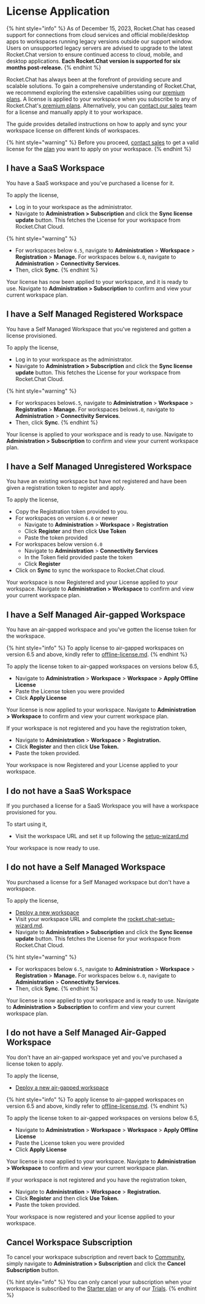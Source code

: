 # License Application

{% hint style="info" %}
As of December 15, 2023, Rocket.Chat has ceased support for connections from cloud services and official mobile/desktop apps to workspaces running legacy versions outside our support window. Users on unsupported legacy servers are advised to upgrade to the latest Rocket.Chat version to ensure continued access to cloud, mobile, and desktop applications. **Each Rocket.Chat version is supported for six months post-release.**
{% endhint %}

Rocket.Chat has always been at the forefront of providing secure and scalable solutions. To gain a comprehensive understanding of Rocket.Chat, we recommend exploring the extensive capabilities using our [premium plans](https://www.rocket.chat/pricing). A license is applied to your workspace when you subscribe to any of Rocket.Chat's[ premium plans](../readme/our-plans.md). Alternatively, you can [contact our sales](https://www.rocket.chat/sales-contact) team for a license and manually apply it to your workspace.

The guide provides detailed instructions on how to apply and sync your workspace license on different kinds of workspaces.

{% hint style="warning" %}
Before you proceed, [contact sales](https://www.rocket.chat/sales-contact) to get a valid license for the [plan](../readme/our-plans.md) you want to apply on your workspace.
{% endhint %}

## I have a SaaS Workspace

You have a SaaS workspace and you've purchased a license for it.

To apply the license,

* Log in to your workspace as the administrator.
* Navigate to **Administration > Subscription** and click the **Sync license update** button. This fetches the License for your workspace from Rocket.Chat Cloud.

{% hint style="warning" %}
* For workspaces below `6.5`, navigate to **Administration** > **Workspace** > **Registration** > **Manage.** For workspaces below `6.0`, navigate to **Administration** > **Connectivity Services**.
* Then, click **Sync**.
{% endhint %}

Your license has now been applied to your workspace, and it is ready to use. Navigate to **Administration > Subscription** to confirm and view your current workspace plan.

## I have a Self Managed Registered Workspace

You have a Self Managed Workspace that you've registered and gotten a license provisioned.

To apply the license,

* Log in to your workspace as the administrator.
* Navigate to **Administration > Subscription** and click the **Sync license update** button. This fetches the License for your workspace from Rocket.Chat Cloud.

{% hint style="warning" %}
* For workspaces below`6.5`, navigate to **Administration** > **Workspace** > **Registration** > **Manage.** For workspaces below`6.0`, navigate to **Administration** > **Connectivity Services**.
* Then, click **Sync**.
{% endhint %}

Your license is applied to your workspace and is ready to use. Navigate to **Administration > Subscription** to confirm and view your current workspace plan.

## I have a Self Managed Unregistered Workspace

You have an existing workspace but have not registered and have been given a registration token to register and apply.

To apply the license,

* Copy the Registration token provided to you.
* For workspaces on version `6.0` or newer
  * Navigate to **Administration** > **Workspace** > **Registration**
  * Click **Register** and then click **Use Token**
  * Paste the token provided
* For workspaces below version `6.0`
  * Navigate to **Administration** > **Connectivity Services**
  * In the Token field provided paste the token
  * Click **Register**
* Click on **Sync** to sync the workspace to Rocket.Chat cloud.

Your workspace is now Registered and your License applied to your workspace. Navigate to **Administration > Workspace** to confirm and view your current workspace plan.

## I have a Self Managed Air-gapped Workspace

You have an air-gapped workspace and you've gotten the license token for the workspace.

{% hint style="info" %}
To apply license to air-gapped workspaces on version 6.5 and above, kindly refer to [offline-license.md](rocket.chat-air-gapped-deployment/offline-license.md "mention").
{% endhint %}

To apply the license token to air-gapped workspaces on versions below 6.5,

* Navigate to **Administration** > **Workspace** > **Workspace** > **Apply Offline License**
* Paste the License token you were provided
* Click **Apply License**

Your license is now applied to your workspace. Navigate to **Administration > Workspace** to confirm and view your current workspace plan.

If your workspace is not registered and you have the registration token,

* Navigate to **Administration** > **Workspace** > **Registration.**
* Click **Register** and then click **Use Token.**
* Paste the token provided.

Your workspace is now Registered and your License applied to your workspace.

## I do not have a SaaS Workspace

If you purchased a license for a SaaS Workspace you will have a workspace provisioned for you.

To start using it,

* Visit the workspace URL and set it up following the [setup-wizard.md](../use-rocket.chat/omnichannel/workspace-administration/settings/setup-wizard.md "mention")

Your workspace is now ready to use.

## I do not have a Self Managed Workspace

You purchased a license for a Self Managed workspace but don't have a workspace.

To apply the license,

* [Deploy a new workspace](../deploy/deploy-rocket.chat)
* Visit your workspace URL and complete the [rocket.chat-setup-wizard.md](accessing-your-workspace/rocket.chat-setup-wizard.md "mention").
* Navigate to **Administration > Subscription** and click the **Sync license update** button. This fetches the License for your workspace from Rocket.Chat Cloud.

{% hint style="warning" %}
* For workspaces below `6.5`, navigate to **Administration** > **Workspace** > **Registration** > **Manage.** For workspaces below `6.0`, navigate to **Administration** > **Connectivity Services**.
* Then, click **Sync**.
{% endhint %}

Your license is now applied to your workspace and is ready to use. Navigate to **Administration > Subscription** to confirm and view your current workspace plan.

## I do not have a Self Managed Air-Gapped Workspace

You don't have an air-gapped workspace yet and you've purchased a license token to apply.

To apply the license,

* [Deploy a new air-gapped workspace](rocket.chat-air-gapped-deployment)

{% hint style="info" %}
To apply license to air-gapped workspaces on version 6.5 and above, kindly refer to [offline-license.md](rocket.chat-air-gapped-deployment/offline-license.md "mention").
{% endhint %}

To apply the license token to air-gapped workspaces on versions below 6.5,

* Navigate to **Administration** > **Workspace** > **Workspace** > **Apply Offline License**
* Paste the License token you were provided
* Click **Apply License**

Your license is now applied to your workspace. Navigate to **Administration > Workspace** to confirm and view your current workspace plan.

If your workspace is not registered and you have the registration token,

* Navigate to **Administration** > **Workspace** > **Registration.**
* Click **Register** and then click **Use Token.**
* Paste the token provided.

Your workspace is now registered and your license applied to your workspace.

## Cancel Workspace Subscription

To cancel your workspace subscription and revert back to [Community](../readme/our-plans.md#community), simply navigate to **Administration > Subscription** and click the **Cancel Subscription** button.

{% hint style="info" %}
You can only cancel your subscription when your workspace is subscribed to the [Starter plan](../readme/our-plans.md#starter-plan) or any of our [Trials](trials/).
{% endhint %}
